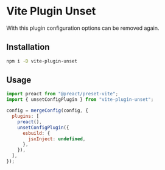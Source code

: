 # Vite Plugin Unset

With this plugin configuration options can be removed again.

## Installation

```bash
npm i -D vite-plugin-unset
```

## Usage

```js
import preact from "@preact/preset-vite";
import { unsetConfigPlugin } from "vite-plugin-unset";

config = mergeConfig(config, {
  plugins: [
    preact(),
    unsetConfigPlugin({
      esbuild: {
        jsxInject: undefined,
      },
    }),
  ],
});
```
